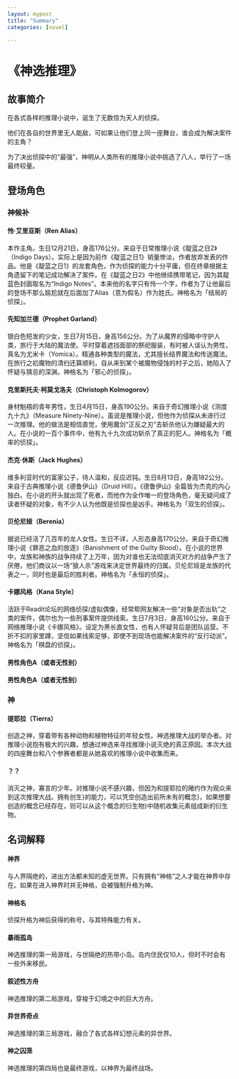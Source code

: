 ```yaml
---
layout: mypost
title: "Summary"
categories: [novel]

---
```


# 《神选推理》

## 故事简介

在各式各样的推理小说中，诞生了无数惊为天人的侦探。

他们在各自的世界里无人能敌，可如果让他们登上同一座舞台，谁会成为解决案件的主角？

为了决出侦探中的“最强”，神明从人类所有的推理小说中挑选了八人，举行了一场最终较量。


## 登场角色

### 神候补

#### 怜·艾里亚斯（Ren Alias）

本作主角。生日12月21日，身高176公分。来自于日常推理小说《靛蓝之日2》（Indigo Days）。实际上是因为前作《靛蓝之日1》销量惨淡，作者放弃发表的作品。他是《靛蓝之日1》的龙套角色，作为侦探的能力十分平庸，但在终章根据主角遗留下的笔记成功解决了案件。在《靛蓝之日2》中他继续携带笔记，因为其靛蓝色封面取名为“Indigo Notes”。本来他的名字只有怜一个字，作者为了让他最后的登场不那么尴尬就在后面加了Alias（意为假名）作为姓氏。神格名为「结局的侦探」。


#### 先知加兰德（Prophet Garland）

银白色短发的少女，生日7月15日，身高156公分。为了从魔界的侵略中守护人类，旅行于大陆的魔法使。平时穿着遮挡面部的祭祀服装，有时被人误认为男性，真名为尤米卡（Yomica）。精通各种类型的魔法，尤其擅长结界魔法和传送魔法。在旅行之初魔物的清扫还算顺利，自从来到某个被魔物侵蚀的村子之后，她陷入了怀疑与猜忌的深渊。神格名为「邪心的侦探」。

#### 克里斯托夫·柯莫戈洛夫（Christoph Kolmogorov）

身材魁梧的青年男性，生日4月15日，身高190公分。来自于奇幻推理小说《测度九十九》（Measure Ninety-Nine）。虽说是推理小说，但他作为侦探从未进行过一次推理。他的做法是相信直觉，使用魔剑“正反之刃”去斩杀他认为嫌疑最大的人。在小说的一百个事件中，他有九十九次成功斩杀了真正的犯人。神格名为「概率的侦探」。

#### 杰克·休斯（Jack Hughes）

维多利亚时代的富家公子，待人温和，反应迟钝。生日8月13日，身高182公分。来自于古典推理小说《德鲁伊山》（Druid Hill）。《德鲁伊山》全篇皆为杰克的内心独白。在小说的开头就出现了死者，而他作为全作唯一的登场角色，毫无疑问成了读者怀疑的对象，有不少人认为他既是侦探也是凶手。神格名为「双生的侦探」。

#### 贝伦尼娅（Berenia）

据说已经活了几百年的龙人女性。生日不详，人形态身高170公分。来自于奇幻推理小说《罪恶之血的放逐》（Banishment of the Guilty Blood）。在小说的世界中，龙族和神族的战争持续了上万年，因为对谁也无法彻底消灭对方的战争产生了厌倦，他们商议以一场“狼人杀”游戏来决定世界最终的归属。贝伦尼娅是龙族的代表之一，同时也是最后的胜利者。神格名为「永恒的侦探」。

#### 卡娜风格（Kana Style）
活跃于Readit论坛的网络侦探/虚拟偶像，经常帮网友解决一些“对象是否出轨”之类的案件，偶尔也为一些刑事案件提供线索。生日7月3日，身高160公分。来自于网络推理小说《卡娜风格》。设定为黑长直女性，也有人怀疑背后是团队运营。不折不扣的家里蹲，坚信如果线索足够，即使不到现场也能解决案件的“反行动派”。神格名为「棋盘的侦探」。


#### 男性角色A（或者无性别）
#### 男性角色A（或者无性别）


### 神

#### 提耶拉（Tierra）

创造之神，穿着带有各种动物和植物特征的年轻女性。神选推理大战的举办者。对推理小说抱有极大的兴趣，想通过神选来寻找推理小说灭绝的真正原因。本次大战的四座舞台和八个参赛者都是从她喜欢的推理小说中收集而来。

#### ？？

消灭之神，寡言的少年。对推理小说不感兴趣，但因为和提耶拉的赌约作为观众来到这次推理大战。拥有创生}的能力，可以凭空创造出前所未有的概念}，如果想要创造的概念已经存在，则可以从这个概念的衍生物}中随机收集元素组成新的衍生物。


## 名词解释

#### 神界
与人界隔绝的，进出方法都未知的虚无世界。只有拥有“神格”之人才能在神界中存在。如果在进入神界时并无神格，会被强制升格为神。

#### 神格名
侦探升格为神后获得的称号，与其特殊能力有关。

#### 暴雨孤岛
神选推理的第一局游戏，与世隔绝的热带小岛。岛内住民仅10人，但时不时会有一些外来移民。

#### 叙述性方舟
神选推理的第二局游戏，穿梭于幻境之中的巨大方舟。

#### 异世界奇点
神选推理的第三局游戏，融合了各式各样幻想元素的异世界。

#### 神之囚笼
神选推理的第四局也是最终游戏，以神界为最终战场。
